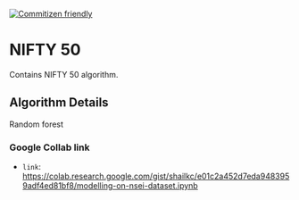 [![Commitizen friendly](https://img.shields.io/badge/commitizen-friendly-brightgreen.svg)](http://commitizen.github.io/cz-cli/)
# NIFTY 50

Contains NIFTY 50 algorithm.

## Algorithm Details

Random forest

### Google Collab link

- `link`: https://colab.research.google.com/gist/shailkc/e01c2a452d7eda9483959adf4ed81bf8/modelling-on-nsei-dataset.ipynb
